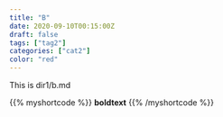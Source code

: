 ```yaml
---
title: "B"
date: 2020-09-10T00:15:00Z
draft: false
tags: ["tag2"]
categories: ["cat2"]
color: "red"
---
```


This is dir1/b.md

<!-- {{< myshortcode color="blue" >}} -->
<!-- {{< myshortcode >}}
This is the text inside the shorcode tags
{{< /myshortcode >}} -->
{{% myshortcode %}}
**boldtext**
{{% /myshortcode %}}

